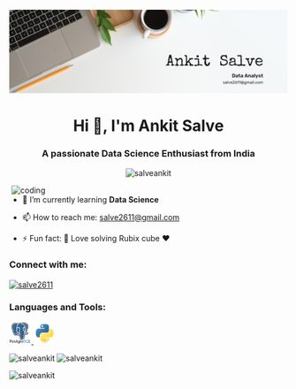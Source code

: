 ![Logo](https://github.com/Salveankit/Salveankit/blob/b7a3b8ff1db04bb5e8d200c087d75950f8080c08/White%20Minimalist%20Profile%20LinkedIn%20Banner.png)

<h1 align="center">Hi 👋, I'm Ankit Salve</h1>
<h3 align="center">A passionate Data Science Enthusiast from India</h3>

<p align="center">
  <img src="https://komarev.com/ghpvc/?username=salveankit&label=Profile%20views&color=0e75b6&style=flat" alt="salveankit" />
</p>

<img align="right" alt="coding" width="500" src="http://vandvtechnologies.com/wp-content/uploads/2022/05/digital-marketing-company.gif">

- 🌱 I’m currently learning **Data Science**

- 📫 How to reach me: [salve2611@gmail.com](mailto:salve2611@gmail.com)

- ⚡ Fun fact: 🎲 Love solving Rubix cube ❤

<h3 align="left">Connect with me:</h3>
<p align="left">
  <a href="https://www.hackerrank.com/salve2611" target="_blank">
    <img align="center" src="https://raw.githubusercontent.com/rahuldkjain/github-profile-readme-generator/master/src/images/icons/Social/hackerrank.svg" alt="salve2611" height="40" width="40" />
  </a>
</p>

<h3 align="left">Languages and Tools:</h3>
<p align="left">
  <a href="https://www.postgresql.org" target="_blank" rel="noreferrer">
    <img src="https://raw.githubusercontent.com/devicons/devicon/master/icons/postgresql/postgresql-original-wordmark.svg" alt="postgresql" width="40" height="40"/>
  </a>
  <a href="https://www.python.org" target="_blank" rel="noreferrer">
    <img src="https://raw.githubusercontent.com/devicons/devicon/master/icons/python/python-original.svg" alt="python" width="40" height="40"/>
  </a>
</p>

<p align="left">
  <img src="https://github-readme-stats.vercel.app/api/top-langs?username=salveankit&show_icons=true&locale=en&layout=compact" alt="salveankit" />
  <img src="https://github-readme-stats.vercel.app/api?username=salveankit&show_icons=true&locale=en" alt="salveankit" />
</p>

<p align="left">
  <img src="https://github-readme-streak-stats.herokuapp.com/?user=salveankit" alt="salveankit" />
</p>
